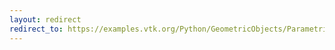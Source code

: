 ```yaml
---
layout: redirect
redirect_to: https://examples.vtk.org/Python/GeometricObjects/ParametricObjectsDemo/
---
```

